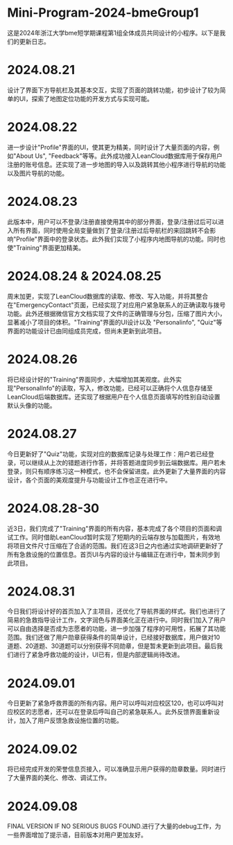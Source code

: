 # Mini-Program-2024-bmeGroup1
这是2024年浙江大学bme短学期课程第1组全体成员共同设计的小程序。以下是我们的更新日志。

# 2024.08.21
设计了界面下方导航栏及其基本交互，实现了页面的跳转功能，初步设计了较为简单的UI，探索了地图定位功能的开发方式与实现可能。

# 2024.08.22
进一步设计"Profile"界面的UI，使其更为精美，同时设计了大量页面的内容，例如"About Us", "Feedback"等等。此外成功接入LeanCloud数据库用于保存用户注册的账号信息。还实现了进一步地图的导入以及跳转其他小程序进行导航的功能以及图片导航的功能。

# 2024.08.23
此版本中，用户可以不登录/注册直接使用其中的部分界面，登录/注册过后可以进入所有界面，同时使用全局变量做到了登录/注册过后导航栏的来回跳转不会影响"Profile"界面中的登录状态。此外我们实现了小程序内地图导航的功能。同时也使"Training"界面更加精美。

# 2024.08.24 & 2024.08.25
周末加更，实现了LeanCloud数据库的读取、修改、写入功能，并将其整合在"EmergencyContact"页面，已经实现了对应用户紧急联系人的正确读取与拨号功能。此外还根据微信官方文档实现了文件的正确管理与分包，压缩了图片大小，显著减小了项目的体积。"Training"界面的UI设计以及 "Personalinfo", "Quiz"等界面的功能设计已由同组成员完成，但尚未更新到此项目。

# 2024.08.26
将已经设计好的"Training"界面同步，大幅增加其美观度。此外实现"PersonalInfo"的读取，写入，修改功能，已经可以正确将个人信息存储至LeanCloud后端数据库。还实现了根据用户在个人信息页面填写的性别自动设置默认头像的功能。

# 2024.08.27
今日更新好了"Quiz"功能，实现对应的数据库记录与处理工作：用户若已经登录，可以继续从上次的错题进行作答，并将答题进度同步到云端数据库。用户若未登录，则只有顺序练习这一种模式，也不会保留进度。此外更新了大量界面的内容设计，各个页面的美观度提升与功能设计工作也正在进行中。

# 2024.08.28-30
近3日，我们完成了"Training"界面的所有内容，基本完成了各个项目的页面和调试工作。同时借助LeanCloud暂时实现了短期内的云端存放与加载图片，有效地将项目文件尺寸压缩在了合适的范围。我们在这3日之内也通过实地调研更新好了所有急救设施的位置信息。首页UI与内容的设计与编辑正在进行中，暂未同步到此项目。

# 2024.08.31
今日我们将设计好的首页加入了主项目，还优化了导航界面的样式。我们也进行了简易的急救指导设计工作，文字润色与界面美化正在进行中。同时我们加入了用户可以自由选择是否成为志愿者的功能，进一步加强了程序的可用性，拓展了其功能范围。我们还做了用户勋章获得条件的简单设计，已经接好数据库，用户做对10道题、20道题、30道题可以分别获得不同勋章，但是暂未更新到此项目。最后我们进行了紧急呼救功能的设计，UI已有，但是内部逻辑尚待改进。

# 2024.09.01
今日更新了紧急呼救界面的所有内容。用户可以呼叫对应校区120，也可以呼叫对应校区的志愿者，还可以在登录后呼叫自己的紧急联系人。此外反馈界面重新设计，加入了用户反馈急救设施位置的功能。

# 2024.09.02
将已经完成开发的荣誉信息页接入，可以准确显示用户获得的勋章数量。同时进行了大量界面的美化、修改、调试工作。

# 2024.09.08
FINAL VERSION IF NO SERIOUS BUGS FOUND.进行了大量的debug工作，为一些界面增加了提示语，目前版本对用户更加友好。
